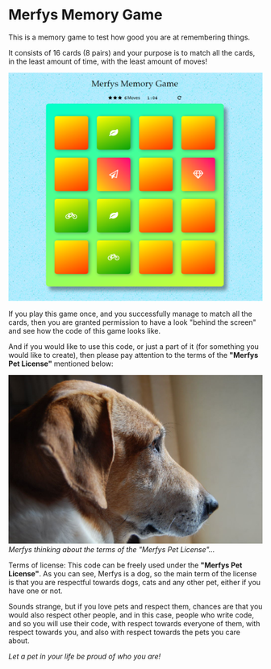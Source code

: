 # Merfys Memory Game

This is a memory game to test how good you are at remembering things.

It consists of 16 cards (8 pairs) and your purpose is to match all the cards, in the least amount of time, with the least amount of moves!

![Screenshot of a game called, Merfys Memory Game, with a board consisting of 16 memory cards](img/merfys-memory-game.png)

If you play this game once, and you successfully manage to match all the cards, then you are granted permission to have a look "behind the screen" and see how the code of this game looks like.

And if you would like to use this code, or just a part of it (for something you would like to create), then please pay attention to the terms of the **"Merfys Pet License"** mentioned below:

![A brown and white large breed dog, named Merfys, sitting still and looking at the distance](img/DSC_6274.JPG)
_Merfys thinking about the terms of the "Merfys Pet License"..._

Terms of license: This code can be freely used under the **"Merfys Pet License"**. As you can see, Merfys is a dog, so the main term of the license is that you are respectful towards dogs, cats and any other pet, either if you have one or not.

Sounds strange, but if you love pets and respect them, chances are that you would also respect other people, and in this case, people who write code, and so you will use their code, with respect towards everyone of them, with respect towards you, and also with respect towards the pets you care about.

_Let a pet in your life be proud of who you are!_
